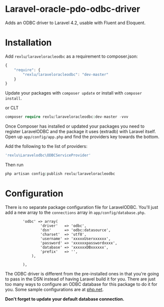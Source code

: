 Laravel-oracle-pdo-odbc-driver============Adds an ODBC driver to Laravel 4.2, usable with Fluent and Eloquent.Installation============Add `rexlu/laraveloracleodbc` as a requirement to composer.json:```javascript{    "require": {        "rexlu/laraveloracleodbc": "dev-master"    }}```Update your packages with `composer update` or install with `composer install`.or CLT```phpcomposer require rexlu/laraveloracleodbc:dev-master -vvv```Once Composer has installed or updated your packages you need to register LaravelODBC and the package it uses (extradb) with Laravel itself. Open up `app/config/app.php` and find the providers key towards the bottom. Add the following to the list of providers:```php'rexlu\Laravelodbc\ODBCServiceProvider'```Then run```phpphp artisan config:publish rexlu/laraveloracleodbc```Configuration=============There is no separate package configuration file for LaravelODBC.  You'll just add a new array to the `connections` array in `app/config/database.php`.```        'odbc' => array(                'driver'   => 'odbc',                'dsn'      => 'odbc:datasource',                'charset'  => 'utf8',                'username' => 'xxxxxUserxxxxxx',                'password' => 'xxxxxxpasswordxxxx',                'database' => 'xxxxxxDBxxxxxx',                'prefix'   => '',            ),        ),```The ODBC driver is different from the pre-installed ones in that you're going to pass in the DSN instead of having Laravel build it for you.  There are just too many ways to configure an ODBC database for this package to do it for you.Some sample configurations are at [php.net](http://php.net/manual/en/ref.pdo-odbc.connection.php).**Don't forget to update your default database connection.**